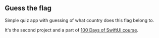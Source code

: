 ## Guess the flag

Simple quiz app with guessing of what country does this flag belong to.

It's the second project and a part of [100 Days of SwiftUI course](https://www.hackingwithswift.com/100/swiftui).



